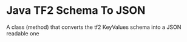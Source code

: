 # Java TF2 Schema To JSON
 A class (method) that converts the tf2 KeyValues schema into a JSON readable one
